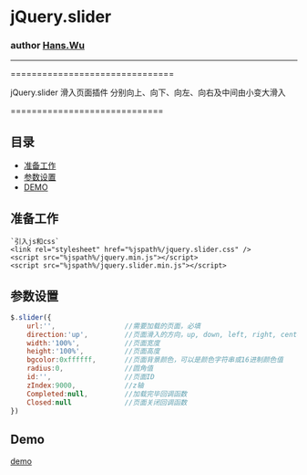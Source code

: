 # jQuery.slider
### author [Hans.Wu](http://www.hanswu.com/project/jquery_silder.html "jQuery.silder")
------------------------
===============================

jQuery.slider 滑入页面插件
分别向上、向下、向左、向右及中间由小变大滑入

=============================

## 目录
* [准备工作](#准备工作)
* [参数设置](#参数设置)
* [DEMO](#Demo)

## 准备工作
```
`引入js和css`
<link rel="stylesheet" href="%jspath%/jquery.slider.css" />
<script src="%jspath%/jquery.min.js"></script>
<script src="%jspath%/jquery.slider.min.js"></script>
```

## 参数设置
```javascript
$.slider({
	url:'',                 //需要加载的页面，必填
	direction:'up',         //页面滑入的方向，up, down, left, right, center
	width:'100%',           //页面宽度
	height:'100%',          //页面高度
	bgcolor:0xffffff,       //页面背景颜色，可以是颜色字符串或16进制颜色值
	radius:0,               //圆角值
	id:'',                  //页面ID
	zIndex:9000,            //z轴
	Completed:null,         //加载完毕回调函数
	Closed:null             //页面关闭回调函数
})
```

## Demo
[demo](./demo/demo.html "jQuery.slider Demo")